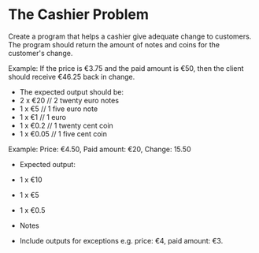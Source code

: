 
# The Cashier Problem 

Create a program that helps a cashier give adequate change to customers. The program should return the amount of notes and coins for the customer's change. 

Example: If the price is €3.75 and the paid amount is €50, then the client should receive €46.25 back in change. 
* The expected output should be: 
* 2 x €20 // 2 twenty euro notes
* 1 x €5 // 1 five euro note
* 1 x €1 // 1 euro
* 1 x €0.2 // 1 twenty cent coin
* 1 x €0.05 // 1 five cent coin

Example: Price: €4.50, Paid amount: €20, Change: 15.50
* Expected output: 
* 1 x €10
* 1 x €5
* 1 x €0.5

* Notes
* Include outputs for exceptions e.g. price: €4, paid amount: €3. 
